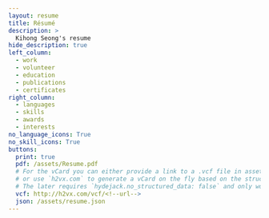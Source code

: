 ```yaml
---
layout: resume
title: Résumé
description: >
  Kihong Seong's resume
hide_description: true
left_column:
  - work
  - volunteer
  - education
  - publications
  - certificates
right_column:
  - languages
  - skills
  - awards
  - interests
no_language_icons: True
no_skill_icons: True
buttons:
  print: true
  pdf: /assets/Resume.pdf
  # For the vCard you can either provide a link to a .vcf file in assets (see `pdf` above),
  # or use `h2vx.com` to generate a vCard on the fly based on the structured data of the resume page.
  # The later requires `hydejack.no_structured_data: false` and only works once the site is deployed to a public URL.
  vcf: http://h2vx.com/vcf/<!--url-->
  json: /assets/resume.json
---
```

